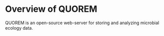 # Overview of QUOREM

QUOREM is an open-source web-server for storing and analyzing microbial ecology data.
